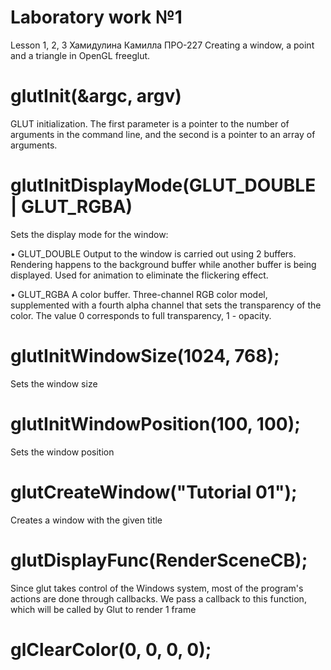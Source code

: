 # Laboratory work №1
Lesson 1, 2, 3
Хамидулина Камилла ПРО-227
Creating a window, a point and a triangle in OpenGL freeglut.

# glutInit(&argc, argv)
GLUT initialization. The first parameter is a pointer to the number of arguments in the command line, and the second is a pointer to an array of arguments.

# glutInitDisplayMode(GLUT_DOUBLE | GLUT_RGBA)
Sets the display mode for the window:
  
•	GLUT_DOUBLE Output to the window is carried out using 2 buffers. Rendering happens to the background buffer while another buffer is being displayed. Used for animation to eliminate the flickering effect.
  
•	GLUT_RGBA A color buffer. Three-channel RGB color model, supplemented with a fourth alpha channel that sets the transparency of the color. The value 0 corresponds to full transparency, 1 - opacity.

# glutInitWindowSize(1024, 768);
Sets the window size

# glutInitWindowPosition(100, 100);
Sets the window position

# glutCreateWindow("Tutorial 01");
Creates a window with the given title

# glutDisplayFunc(RenderSceneCB);
Since glut takes control of the Windows system, most of the program's actions are done through callbacks. We pass a callback to this function, which will be called by Glut to render 1 frame

# glClearColor(0, 0, 0, 0);
